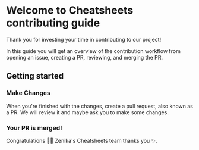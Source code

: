 # Welcome to Cheatsheets contributing guide

Thank you for investing your time in contributing to our project!

In this guide you will get an overview of the contribution workflow from opening an issue, creating a PR, reviewing, and merging the PR.

## Getting started



### Make Changes

When you're finished with the changes, create a pull request, also known as a PR.
We will review it and maybe ask you to make some changes.

### Your PR is merged!

Congratulations :tada::tada: Zenika's Cheatsheets team thanks you :sparkles:.